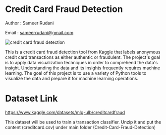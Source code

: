 # Credit Card Fraud Detection

Author : Sameer Rudani 

Email : sameerrudani@gmail.com 

![credit card fraud detection](https://github.com/SAMEERRUDANI2000/Credit-Card-Fraud-Detection/assets/163724132/7f526a03-613d-44d2-af63-00ea5b64d570)

This is a credit card fraud detection tool from Kaggle that labels anonymous credit card transactions as either authentic or fraudulent.
The project's goal is to apply data visualization techniques in order to comprehend the data's insight.
Understanding the data and its insights frequently requires machine learning. 
The goal of this project is to use a variety of Python tools to visualize the data and prepare it for machine learning operations.

# Dataset Link

https://www.kaggle.com/datasets/mlg-ulb/creditcardfraud

This dataset will be used to train a transaction classifier. Unzip it and put the content (creditcard.csv) under main folder (Credit-Card-Fraud-Detection)


